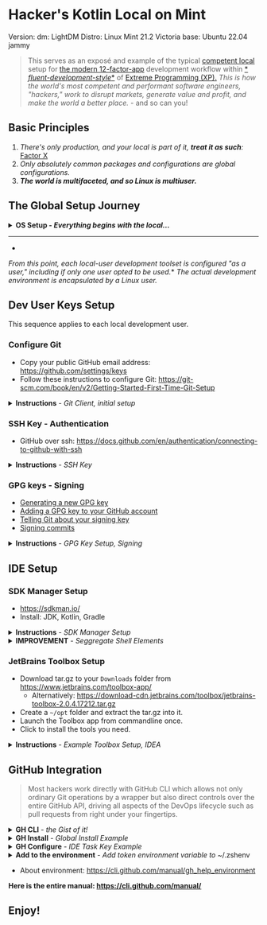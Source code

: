 # Hacker's Kotlin Local on Mint

Version: dm: LightDM Distro: Linux Mint 21.2 Victoria base: Ubuntu 22.04 jammy

> This serves as an exposé and example of the
> typical [competent local](https://github.com/readme/guides/developer-onboarding "Optimize local dev environments for better onboarding")
> setup for [the modern 12-factor-app](https://12factor.net/ "The Twelve-Factor App") development workflow within [*
*fluent-development-style**](https://martinfowler.com/articles/agileFluency.html "Fluent Development Style")
> of [Extreme Programming (XP).](https://en.wikipedia.org/wiki/Extreme_programming "Extreme Programming") _This is how the
world's most competent and performant software engineers, "hackers," work to disrupt markets, generate value and profit,
and make the world a better place._ - and so can you!

## Basic Principles

1. _There's only production, and your local is part of
   it, **treat it as such**:_ [Factor X](https://12factor.net/dev-prod-parity "Factor X of The Twelve-Factor App")
2. _Only absolutely common packages and configurations are global configurations._
3. **_The world is multifaceted, and so Linux is multiuser._**

## The Global Setup Journey

<details>
  <summary><b>OS Setup - <i>Everything begins with the local...</i></b></summary>

1. Install your OS: [Linux Mint](https://linuxmint.com/download.php "Linux Mint"), Mate in our
   case - [beginner's guide](https://itsfoss.com/install-linux-mint/).
2. **Concept:** _Your first user is **reserved** for you and is the only user with `sudo` access. If you have multiple
   customers or entities to code for separate them by creating additional accounts, leaving the first one untarnished.
   If you have separate boxes for separate gigs like we do the one user may suffice for you, yet a separate single user
   for coding is best recommended._
3. Upgrade base packages: [step 01 - the base](step-01-base.md)
4. Configure your shell: [step 02 - the 'oh your shell'](step-02-shell.md)
5. Useful Global Apps!: [step 03 - global apps](step-03-global-apps.md)

</details>

---

*
*_From this point, each local-user development toolset is configured "as a user," including if only one user opted to be
used._** _The actual development environment is encapsulated by a Linux user._

## Dev User Keys Setup

This sequence applies to each local development user.

### Configure Git

- Copy your public GitHub email address: https://github.com/settings/keys
- Follow these instructions to configure Git: https://git-scm.com/book/en/v2/Getting-Started-First-Time-Git-Setup

<details>
  <summary><b>Instructions</b> - <i>Git Client, initial setup</i></summary>

```shell
git config --global user.name "yer-github-handle"
git config --global user.email "12781006+yer-handle@users.noreply.github.com"
git config --list --show-origin
```

</details>

### SSH Key - Authentication

- GitHub over ssh: https://docs.github.com/en/authentication/connecting-to-github-with-ssh

<details>
  <summary><b>Instructions</b> - <i>SSH Key</i></summary>

```shell
# Okay to accept all defaults
ssh-keygen -t ed25519
```

- Copy public key into clipboard:

```shell
sudo apt install xclip
cat ~/.ssh/id_ed25519.pub | xclip -i -sel clip
```

- Navigate to your account keystore: https://github.com/settings/keys
- Paste public key from clipboard into the `Key` field,
    - leave `Key type` as "Authentication Key"
    - provide no `Title`
    - press `Add SSH Key`

</details>

### GPG keys - Signing

- [Generating a new GPG key](https://docs.github.com/en/authentication/managing-commit-signature-verification/generating-a-new-gpg-key?platform=linux "If you don't have an existing GPG key, you can generate a new GPG key to use for signing commits and tags.")
- [Adding a GPG key to your GitHub account](https://docs.github.com/en/authentication/managing-commit-signature-verification/adding-a-gpg-key-to-your-github-account "Add a GPG key to your GitHub account.")
- [Telling Git about your signing key](https://docs.github.com/en/authentication/managing-commit-signature-verification/telling-git-about-your-signing-key "Tell Git about your signing key.")
- [Signing commits](https://docs.github.com/en/authentication/managing-commit-signature-verification/signing-commits "Sign commits.")

<details>
  <summary><b>Instructions</b> - <i>GPG Key Setup, Signing</i></summary>

NOTE: This Mint distribution has all the required packages and no need to install anything.
Alternatively one needs `sudo apt install gnupg gnupg-agent pinentry-gnome3` or if gnupg2 package is desired
instead `sudo apt install gnupg2 gnupg-agent pinentry-gnome3`

- Generate a new GPG key:

```shell
# Test for Pin Entry; else install from comments above
echo GETPIN | pinentry

gpg --full-generate-key
gpg --list-secret-keys --keyid-format=long
```

- Copy value after rsaNNNN/ ,such as: 3AA5C34371567BD2
- Export key armor into clipboard:

```shell
gpg --armor --export 3AA5C34371567BD2 | xclip -i -sel clip
```

- Paste it into GPG Keystore as with SSH Key: https://github.com/settings/keys
- Tell Git Client to use your key:

```shell
git config --global --unset gpg.format
gpg --list-secret-keys --keyid-format=long
git config --global user.signingkey 3AA5C34371567BD2
git config --global commit.gpgsign true
git config --list --show-origin

echo -e '\nexport GPG_TTY=$(tty)' >> ~/.zprofile

```

- Test signing a commit and pushing to see the verified tag:

```shell
git commit -S -m "YOUR_COMMIT_MESSAGE"
git push
```

</details>

## IDE Setup

### SDK Manager Setup

- https://sdkman.io/
- Install: JDK, Kotlin, Gradle

<details>
  <summary><b>Instructions</b> - <i>SDK Manager Setup</i></summary>

```shell
curl -s "https://get.sdkman.io" | bash
source "$HOME/.sdkman/bin/sdkman-init.sh"

sdk install java
sdk install kotlin
sdk install gradle

sdk current  
```

</details>

<details>
  <summary><b>IMPROVEMENT</b> - <i>Seggregate Shell Elements</i></summary>

NOTE: The installer will assume single zsh config file target. Instead edit these files as follows:

```shell
#.zshenv
# ...
export SDKMAN_DIR="$HOME/.sdkman"
```

```shell
#.zprofile
# ...
export GPG_TTY=$(tty)
```

```shell
#.zshrc
# ...
#THIS MUST BE AT THE END OF THE FILE FOR SDKMAN TO WORK!!!
[[ -s "$HOME/.sdkman/bin/sdkman-init.sh" ]] && source "$HOME/.sdkman/bin/sdkman-init.sh"
```

</details>

### JetBrains Toolbox Setup

- Download tar.gz to your `Downloads` folder from https://www.jetbrains.com/toolbox-app/
    - Alternatively: https://download-cdn.jetbrains.com/toolbox/jetbrains-toolbox-2.0.4.17212.tar.gz
- Create a `~/opt` folder and extract the tar.gz into it.
- Launch the Toolbox app from commandline once.
- Click to install the tools you need.

<details>
  <summary><b>Instructions</b> - <i>Example Toolbox Setup, IDEA</i></summary>

```shell
mkdir ~/opt
cd ~/Downloads/              
wget https://download-cdn.jetbrains.com/toolbox/jetbrains-toolbox-2.0.4.17212.tar.gz
tar -xvzf jetbrains-toolbox-2.0.4.17212.tar.gz -C ~/opt
cd ~/opt
./jetbrains-toolbox
```

</details>

## GitHub Integration

> Most hackers work directly with GitHub CLI which allows not only ordinary Git operations by a wrapper but also direct
> controls over the entire GitHub API, driving all aspects of the DevOps lifecycle such as pull requests from right under
> your fingertips.

<details>
  <summary><b>GH CLI</b> - <i>the Gist of it!</i></summary>

- **Assumptions:**
    - SSH Authentication Key is configured, i.e. ed25519.
    - Default Git protocol is SSH and **_not_** HTTPS.
    - GPG Signing Key is configured.
    - Local Git Client signs commits by default.
- **Next Steps:**
    - Install GH client EITHER as a local user, OR globally with Apt.
        - Note: We use global install because all our projects users employ the CLI.
        - https://github.com/cli/cli#linux--bsd
        - https://cli.github.com/
    - **Configure Key using JetBrains IDE.**
    - Run `gh config set git_protocol ssh --host github.com` to set Git protocol to SSH.
    - Run `gh config set browser google-chrome` to set Browser to Google Chrome.
    - Run `gh repo clone aaronfllr/local_mint` to test by cloning my repo.
        - **though you should really [fork!](https://docs.github.com/en/get-started/quickstart/fork-a-repo)** 

</details>

<details>
    <summary><b>GH Install</b> - <i>Global Install Example</i></summary>

- https://github.com/cli/cli/blob/trunk/docs/install_linux.md
- Release page: https://github.com/cli/cli/releases/tag/v2.36.0

```shell
type -p curl >/dev/null || (sudo apt update && sudo apt install curl -y)
curl -fsSL https://cli.github.com/packages/githubcli-archive-keyring.gpg | sudo dd of=/usr/share/keyrings/githubcli-archive-keyring.gpg \
&& sudo chmod go+r /usr/share/keyrings/githubcli-archive-keyring.gpg \
&& echo "deb [arch=$(dpkg --print-architecture) signed-by=/usr/share/keyrings/githubcli-archive-keyring.gpg] https://cli.github.com/packages stable main" | sudo tee /etc/apt/sources.list.d/github-cli.list > /dev/null \
&& sudo apt update \
&& sudo apt install gh -y
```

</details>

<details>
    <summary><b>GH Configure</b> - <i>IDE Task Key Example</i></summary>

- Connect tasks: ![](./resources/img/task-binding.png)
- Generate token through IDE and "Test" it: ![](./resources/img/generate-token-through-ide.png)

</details>

<details>
    <summary><b>Add to the environment</b> - <i>Add token environment variable to</i> ~/.zshenv</summary>

```shell
vi ~/.zshenv

# Add a line that looks like so:
export GITHUB_TOKEN="ghp_YerIdeGeneratedToken"
```

```shell
# Test with:
gh auth status
# Should report authenticated by token
gh auth logout
gh auth status
# Should still report unauthenticated by token
```

```shell
# Example of authenticated response:
➜  ~ gh auth status                                  
github.com
  ✓ Logged in to github.com as yer-handle (GH_TOKEN)
  ✓ Git operations for github.com configured to use ssh protocol.
  ✓ Token: ghp_************************************
  ✓ Token scopes: gist, notifications, read:audit_log, read:gpg_key, read:org, read:project, read:user, repo, user:email, workflow, write:discussion, write:packages

```
</details>

- About environment: https://cli.github.com/manual/gh_help_environment

**Here is the entire manual: https://cli.github.com/manual/**

## Enjoy!